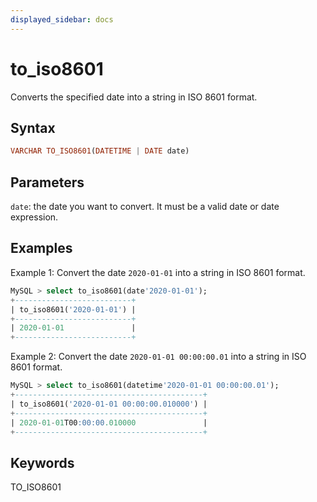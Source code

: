 ```yaml
---
displayed_sidebar: docs
---
```


# to_iso8601



Converts the specified date into a string in ISO 8601 format.

## Syntax

```Haskell
VARCHAR TO_ISO8601(DATETIME | DATE date)
```

## Parameters

`date`: the date you want to convert. It must be a valid date or date expression.

## Examples

Example 1: Convert the date `2020-01-01` into a string in ISO 8601 format.

```SQL
MySQL > select to_iso8601(date'2020-01-01');
+--------------------------+
| to_iso8601('2020-01-01') |
+--------------------------+
| 2020-01-01               |
+--------------------------+
```

Example 2: Convert the date `2020-01-01 00:00:00.01` into a string in ISO 8601 format.

```SQL
MySQL > select to_iso8601(datetime'2020-01-01 00:00:00.01');
+------------------------------------------+
| to_iso8601('2020-01-01 00:00:00.010000') |
+------------------------------------------+
| 2020-01-01T00:00:00.010000               |
+------------------------------------------+
```

## Keywords

TO_ISO8601